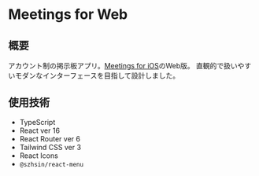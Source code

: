 # Meetings for Web

## 概要
アカウント制の掲示板アプリ。[Meetings for iOS](https://github.com/Yu357/Meetings-iOS)のWeb版。
直観的で扱いやすいモダンなインターフェースを目指して設計しました。

## 使用技術
- TypeScript
- React ver 16
- React Router ver 6
- Tailwind CSS ver 3
- React Icons
- `@szhsin/react-menu`
